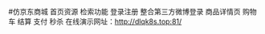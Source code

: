 #仿京东商城
    首页资源
    检索功能
    登录注册
    整合第三方微博登录
    商品详情页
    购物车
    结算
    支付
    秒杀
在线演示网址：http://dlqk8s.top:81/
    
    
    
    
    


